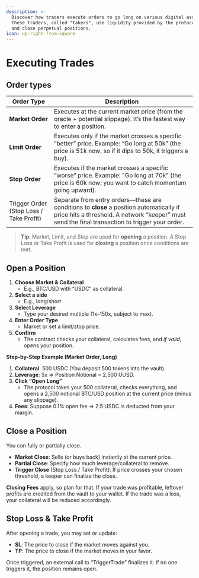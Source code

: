```yaml
---
description: >-
  Discover how traders execute orders to go long on various digital assets.
  These traders, called "takers", use liquidity provided by the protocol to open
  and close perpetual positions.
icon: up-right-from-square
---
```


# Executing Trades

## Order types

| Order Type                              | Description                                                                                                                                                                                |
| --------------------------------------- | ------------------------------------------------------------------------------------------------------------------------------------------------------------------------------------------ |
| **Market Order**                        | Executes at the current market price (from the oracle + potential slippage). It’s the fastest way to enter a position.                                                                     |
| **Limit Order**                         | Executes only if the market crosses a specific “better” price. Example: “Go long at 50k” (the price is 51k now, so if it dips to 50k, it triggers a buy).                                  |
| **Stop Order**                          | Executes if the market crosses a specific “worse” price.  Example: "Go long at 70k” (the price is 60k now; you want to catch momentum going upward).                                       |
| Trigger Order (Stop Loss / Take Profit) | Separate from entry orders—these are conditions to **close** a position automatically if price hits a threshold. A network “keeper” must send the final transaction to trigger your order. |

> **Tip**: Market, Limit, and Stop are used for **opening** a position. A Stop Loss or Take Profit is used for **closing** a position once conditions are met.

## Open a Position

1. **Choose Market & Collateral**
   * E.g., BTC/USD with “USDC” as collateral.
2. **Select a side**
   * E.g., long/short
3. **Select Leverage**
   * Type your desired multiple (1x–150x, subject to max).
4. **Enter Order Type**
   * Market or set a limit/stop price.
5. **Confirm**
   * The contract checks your collateral, calculates fees, and _if valid_, opens your position.

**Step-by-Step Example (Market Order, Long)**

1. **Collateral**: 500 USDC (You deposit 500 tokens into the vault).
2. **Leverage**: 5x => Position Notional = 2,500 UUSD.
3. **Click “Open Long”**
   * The protocol takes your 500 collateral, checks everything, and opens a 2,500 notional BTC/USD position at the current price (minus any slippage).
4. **Fees**: Suppose 0.1% open fee => 2.5 USDC is deducted from your margin.

## Close a Position

You can fully or partially close.

* **Market Close**: Sells (or buys back) instantly at the current price.
* **Partial Close**: Specify how much leverage/collateral to remove.
* **Trigger Close** (Stop Loss / Take Profit): If price crosses your chosen threshold, a keeper can finalize the close.

**Closing Fees** apply, so plan for that. If your trade was profitable, leftover profits are credited from the vault to your wallet. If the trade was a loss, your collateral will be reduced accordingly.

## Stop Loss & Take Profit

After opening a trade, you may set or update:

* **SL**: The price to close if the market moves against you.
* **TP**: The price to close if the market moves in your favor.

Once triggered, an external call to “TriggerTrade” finalizes it. If no one triggers it, the position remains open.
